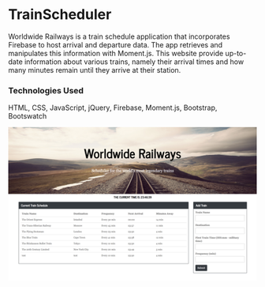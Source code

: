 # TrainScheduler
Worldwide Railways is a train schedule application that incorporates Firebase to host arrival and departure data. The app retrieves and manipulates this information with Moment.js. This website provide up-to-date information about various trains, namely their arrival times and how many minutes remain until they arrive at their station.

### Technologies Used
HTML, CSS, JavaScript, jQuery, Firebase, Moment.js, Bootstrap, Bootswatch

![TrainScheduler Screenshot](https://github.com/natplusultra/TrainScheduler/blob/master/assets/images/WorldwideRails%20Screenshot.png)
